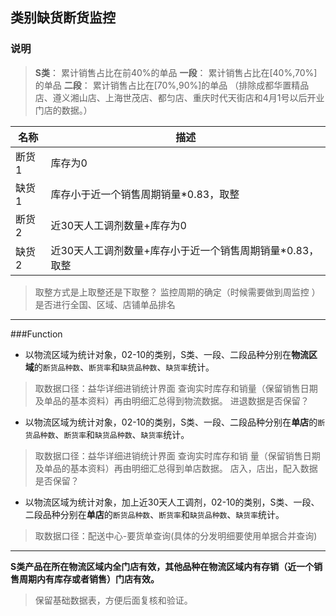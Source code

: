 ## 类别缺货断货监控
### 说明
> **S类**：  累计销售占比在前40%的单品
> **一段**： 累计销售占比在[40%,70%]的单品
> **二段**： 累计销售占比在[70%,90%]的单品
> （排除成都华置精品店、遵义湘山店、上海世茂店、都匀店、重庆时代天街店和4月1号以后开业门店的数据。）

|名称|描述|
|---|---|
断货1|库存为0
缺货1|库存小于近一个销售周期销量*0.83，取整
断货2|近30天人工调剂数量+库存为0
缺货2|近30天人工调剂数量+库存小于近一个销售周期销量*0.83，取整

> 取整方式是上取整还是下取整？
> 监控周期的确定（时候需要做到周监控 ）
> 是否进行全国、区域、店铺单品排名
---
###Function
+ 以物流区域为统计对象，02-10的类别，S类、一段、二段品种分别在**物流区域**的`断货品种数`、`断货率`和`缺货品种数`、`缺货率`统计。
> 取数据口径：益华详细进销统计界面 查询实时库存和销量（保留销售日期及单品的基本资料）再由明细汇总得到物流数据。
进退数据是否保留？
+ 以物流区域为统计对象，02-10的类别，S类、一段、二段品种分别在**单店**的`断货品种数`、`断货率`和`缺货品种数`、`缺货率`统计。
> 取数据口径：益华详细进销统计界面 查询实时库存和销 量（保留销售日期及单品的基本资料）再由明细汇总得到单店数据。
店入，店出，配入数据是否保留？
+ 以物流区域为统计对象，加上近30天人工调剂，02-10的类别，S类、一段、二段品种分别在**单店**的`断货品种数`、`断货率`和`缺货品种数`、`缺货率`统计。
> 取数据口径：配送中心-要货单查询(具体的分发明细要使用单据合并查询)
---
**S类产品在所在物流区域内全门店有效，其他品种在物流区域内有存销（近一个销售周期内有库存或者销售）门店有效。**
> 保留基础数据表，方便后面复核和验证。
